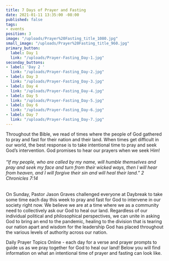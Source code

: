 ```yaml
---
title: 7 Days of Prayer and Fasting
date: 2021-01-11 13:35:00 -08:00
published: false
tags:
- events
position: 3
image: "/uploads/Prayer%20Fasting_title_1080.jpg"
small_image: "/uploads/Prayer%20Fasting_title_960.jpg"
primary_button:
  label: Day 1
  link: "/uploads/Prayer-Fasting_Day-1.jpg"
seconday_buttons:
- label: 'Day 2 '
  link: "/uploads/Prayer-Fasting_Day-2.jpg"
- label: Day 3
  link: "/uploads/Prayer-Fasting_Day-3.jpg"
- label: Day 4
  link: "/uploads/Prayer-Fasting_Day-4.jpg"
- label: Day 5
  link: "/uploads/Prayer-Fasting_Day-5.jpg"
- label: Day 6
  link: "/uploads/Prayer-Fasting_Day-6.jpg"
- label: Day 7
  link: "/uploads/Prayer-Fasting_Day-7.jpg"
---
```


Throughout the Bible, we read of times where the people of God gathered to pray and fast for their nation and their land.  When times get difficult in our world, the best response is to take intentional time to pray and seek God’s intervention. God promises to hear our prayers when we seek Him!

###### “If my people, who are called by my name, will humble themselves and pray and seek my face and turn from their wicked ways, then I will hear from heaven, and I will forgive their sin and will heal their land.” 2 Chronicles 7:14

On Sunday, Pastor Jason Graves challenged everyone at Daybreak to take some time each day this week to pray and fast for God to intervene in our society right now. We believe we are at a time where we as a community need to collectively ask our God to heal our land. Regardless of our individual political and philosophical perspectives, we can unite in asking God to bring an end to the pandemic, healing to the division that is tearing our nation apart and wisdom for the leadership God has placed throughout the various levels of authority across our nation.

Daily Prayer Topics Online - each day for a verse and prayer prompts to guide us as we pray together for God to heal our land! Below you will find information on what an intentional time of prayer and fasting can look like. 

